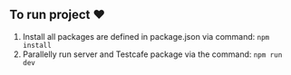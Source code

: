 ## To run project :heart:
1. Install all packages are defined in package.json via command: `npm install`
2. Parallelly run server and Testcafe package via the command: `npm run dev`
